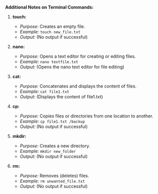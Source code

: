 **Additional Notes on Terminal Commands:**

1. **touch:**
   - *Purpose:* Creates an empty file.
   - *Example:* `touch new_file.txt`
   - *Output:* (No output if successful)

2. **nano:**
   - *Purpose:* Opens a text editor for creating or editing files.
   - *Example:* `nano textfile.txt`
   - *Output:* (Opens the nano text editor for file editing)

3. **cat:**
   - *Purpose:* Concatenates and displays the content of files.
   - *Example:* `cat file1.txt`
   - *Output:* (Displays the content of file1.txt)

4. **cp:**
   - *Purpose:* Copies files or directories from one location to another.
   - *Example:* `cp file1.txt /backup`
   - *Output:* (No output if successful)
   
5. **mkdir:**
   - *Purpose:* Creates a new directory.
   - *Example:* `mkdir new_folder`
   - *Output:* (No output if successful)   

6. **rm:**
   - *Purpose:* Removes (deletes) files.
   - *Example:* `rm unwanted_file.txt`
   - *Output:* (No output if successful)   